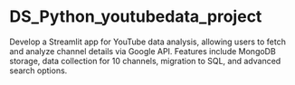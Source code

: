 # DS_Python_youtubedata_project
Develop a Streamlit app for YouTube data analysis, allowing users to fetch and analyze channel details via Google API. Features include MongoDB storage, data collection for 10 channels, migration to SQL, and advanced search options.
